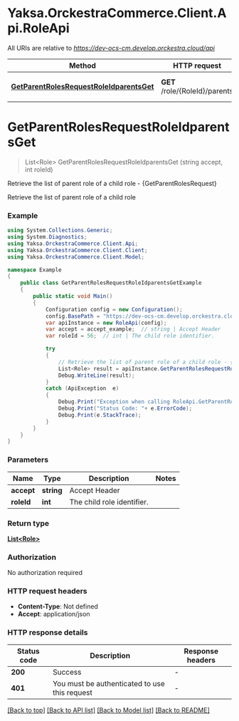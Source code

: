 # Yaksa.OrckestraCommerce.Client.Api.RoleApi

All URIs are relative to *https://dev-ocs-cm.develop.orckestra.cloud/api*

Method | HTTP request | Description
------------- | ------------- | -------------
[**GetParentRolesRequestRoleIdparentsGet**](RoleApi.md#getparentrolesrequestroleidparentsget) | **GET** /role/{RoleId}/parents | Retrieve the list of parent role of a child role - {GetParentRolesRequest}


<a name="getparentrolesrequestroleidparentsget"></a>
# **GetParentRolesRequestRoleIdparentsGet**
> List&lt;Role&gt; GetParentRolesRequestRoleIdparentsGet (string accept, int roleId)

Retrieve the list of parent role of a child role - {GetParentRolesRequest}

Retrieve the list of parent role of a child role

### Example
```csharp
using System.Collections.Generic;
using System.Diagnostics;
using Yaksa.OrckestraCommerce.Client.Api;
using Yaksa.OrckestraCommerce.Client.Client;
using Yaksa.OrckestraCommerce.Client.Model;

namespace Example
{
    public class GetParentRolesRequestRoleIdparentsGetExample
    {
        public static void Main()
        {
            Configuration config = new Configuration();
            config.BasePath = "https://dev-ocs-cm.develop.orckestra.cloud/api";
            var apiInstance = new RoleApi(config);
            var accept = accept_example;  // string | Accept Header
            var roleId = 56;  // int | The child role identifier.

            try
            {
                // Retrieve the list of parent role of a child role - {GetParentRolesRequest}
                List<Role> result = apiInstance.GetParentRolesRequestRoleIdparentsGet(accept, roleId);
                Debug.WriteLine(result);
            }
            catch (ApiException  e)
            {
                Debug.Print("Exception when calling RoleApi.GetParentRolesRequestRoleIdparentsGet: " + e.Message );
                Debug.Print("Status Code: "+ e.ErrorCode);
                Debug.Print(e.StackTrace);
            }
        }
    }
}
```

### Parameters

Name | Type | Description  | Notes
------------- | ------------- | ------------- | -------------
 **accept** | **string**| Accept Header | 
 **roleId** | **int**| The child role identifier. | 

### Return type

[**List&lt;Role&gt;**](Role.md)

### Authorization

No authorization required

### HTTP request headers

 - **Content-Type**: Not defined
 - **Accept**: application/json


### HTTP response details
| Status code | Description | Response headers |
|-------------|-------------|------------------|
| **200** | Success |  -  |
| **401** | You must be authenticated to use this request |  -  |

[[Back to top]](#) [[Back to API list]](../README.md#documentation-for-api-endpoints) [[Back to Model list]](../README.md#documentation-for-models) [[Back to README]](../README.md)

